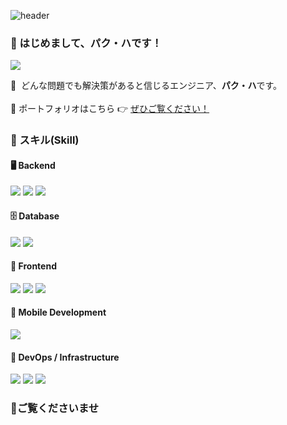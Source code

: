 
![header](https://capsule-render.vercel.app/api?type=venom&color=auto&height=300&section=header&text=パク・ハ%0A(PARK%20HA)&fontSize=90)


### 🤞 はじめまして、パク・ハです！
<p>
<a href="mailto:parkha2556@gmail.com" target="_blank"><img src="https://img.shields.io/badge/parkha2556@gmail.com-EA4335?style=flat-square&logo=Gmail&logoColor=white"/></a>

</p>

<p>
  👋&nbsp; どんな問題でも解決策があると信じるエンジニア、<b>パク・ハ</b>です。<br/>
  <br/>
  📌 ポートフォリオはこちら 👉 
  <a href="https://abalone-sodalite-598.notion.site/PARK-HA-1a85f3fc02a380fabfbbd4b680c45f25?pvs=4" target="_blank">
    ぜひご覧ください！
  </a>
</p>



### 💪 スキル(Skill)

#### 🖥️ Backend
<p>
 <img src="https://img.shields.io/badge/Java-007396?style=flat-square&logo=Java&logoColor=white"/>
 <img src="https://img.shields.io/badge/Spring%20Boot-6DB33F?style=flat-square&logo=Spring%20Boot&logoColor=white"/>
 <img src="https://img.shields.io/badge/Nginx-009639?style=flat-square&logo=nginx&logoColor=white"/>
</p>

#### 🗄️ Database
<p>
 <img src="https://img.shields.io/badge/MySQL-4479A1?style=flat-square&logo=MySQL&logoColor=white"/>
 <img src="https://img.shields.io/badge/PostgreSQL-336791?style=flat-square&logo=PostgreSQL&logoColor=white"/>
</p>

#### 🎨 Frontend
<p>
 <img src="https://img.shields.io/badge/javascript-F7DF1E?style=flat-square&logo=javascript&logoColor=black"> 
 <img src="https://img.shields.io/badge/css-1572B6?style=flat-square&logo=css3&logoColor=white">
 <img src="https://img.shields.io/badge/ReactNative-61DAFB?style=flat-square&logo=React&logoColor=black"/>
</p>

#### 📱 Mobile Development
<p>
 <img src="https://img.shields.io/badge/Android%20Studio-3DDC84?style=flat-square&logo=Android%20Studio&logoColor=white"/>
</p>

#### 🚀 DevOps / Infrastructure
<p>
 <img src="https://img.shields.io/badge/Git-F05032?style=flat-square&logo=git&logoColor=white"/>
 <img src="https://img.shields.io/badge/AWS%20EC2-FF9900?style=flat-square&logo=amazon-aws&logoColor=white"/>
 <img src="https://img.shields.io/badge/GCP-4285F4?style=flat-square&logo=Google%20Cloud&logoColor=white"/>
</p>


### 🙌ご覧くださいませ
<p>
  <br/>
</p>


